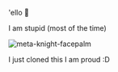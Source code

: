 'ello 👋

I am stupid (most of the time)

![meta-knight-facepalm](https://github.com/user-attachments/assets/d20aa39e-62bb-49d5-850d-fb61f14e1d23)

I just cloned this I am proud :D